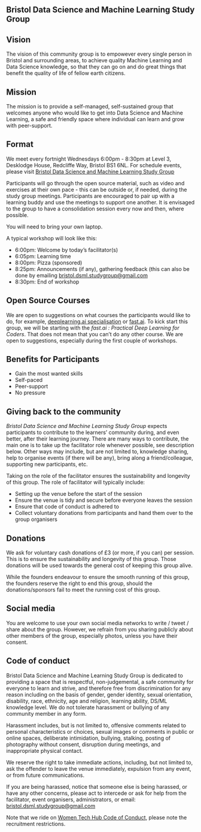 ## Bristol Data Science and Machine Learning Study Group 

## Vision
The vision of this community group is to empowever every single person in Bristol and surrounding areas, to achieve quality Machine Learning and Data Science knowledge, so that they can go on and do great things that benefit the quality of life of fellow earth citizens. 

## Mission
The mission is to provide a self-managed, self-sustained group that welcomes anyone who would like to get into Data Science and Machine Learning, a safe and friendly space where individual can learn and grow with peer-support.

## Format
We meet every fortnight Wednesdays 6:00pm - 8:30pm at Level 3, Desklodge House, Redcliffe Way, Bristol BS1 6NL. For schedule events, please visit [Bristol Data Science and Machine Learning Study Group](https://www.meetup.com/Bristol-Data-Science-and-Machine-Learning-Study-Group/)

Participants will go through the open source material, such as video and exercises at their own pace - this can be outside or, if needed, during the study group meetings. Participants are encouraged to pair up with a learning buddy and use the meetings to support one another. It is envisaged to the group to have a consolidation session every now and then, where possible.

You will need to bring your own laptop.

A typical workshop will look like this:
- 6:00pm: Welcome by today’s facilitator(s)
- 6:05pm: Learning time
- 8:00pm: Pizza (sponsored) 
- 8:25pm: Announcements (if any), gathering feedback (this can also be done by emailing bristol.dsml.studygroup@gmail.com 
- 8:30pm: End of workshop

## Open Source Courses
We are open to suggestions on what courses the participants would like to do, for example, [deeplearning.ai specialisation](https://www.deeplearning.ai/deep-learning-specialization/) or [fast.ai](https://www.fast.ai/). To kick start this group, we will be starting with the *fast.ai : Practical Deep Learning for Coders*. That does not mean that you can’t do any other course. We are open to suggestions, especially during the first couple of workshops.

## Benefits for Participants
- Gain the most wanted skills
- Self-paced
- Peer-support
- No pressure

## Giving back to the community
*Bristol Data Science and Machine Learning Study Group* expects participants to contribute to the learners’ community during, and even better, after their learning journey. There are many ways to contribute, the main one is to take up the facilitator role whenever possible, see description below. Other ways may include, but are not limited to, knowledge sharing, help to organise events (if there will be any), bring along a friend/colleague, supporting new participants, etc.

Taking on the role of the facilitator ensures the sustainability and longevity of this group. The role of facilitator will typically include:
- Setting up the venue before the start of the session
- Ensure the venue is tidy and secure before everyone leaves the session
- Ensure that code of conduct is adhered to
- Collect voluntary donations from participants and hand them over to the group organisers

## Donations
We ask for voluntary cash donations of £3 (or more, if you can) per session. This is to ensure the sustainability and longevity of this group. Those donations will be used towards the general cost of keeping this group alive. 

While the founders endeavour to ensure the smooth running of this group, the founders reserve the right to end this group, should the donations/sponsors fail to meet the running cost of this group.

## Social media
You are welcome to use your own social media networks to write / tweet / share about the group. However, we refrain from you sharing publicly about other members of the group, especially photos, unless you have their consent.

## Code of conduct
Bristol Data Science and Machine Learning Study Group is dedicated to providing a space that is respectful, non-judgemental, a safe community for everyone to learn and strive, and therefore free from discrimination for any reason including on the basis of gender, gender identity, sexual orientation, disability, race, ethnicity, age and religion, learning ability, DS/ML knowledge level. We do not tolerate harassment or bullying of any community member in any form. 

Harassment includes, but is not limited to, offensive comments related to personal characteristics or choices, sexual images or comments in public or online spaces, deliberate intimidation, bullying, stalking, posting of photography without consent, disruption during meetings, and inappropriate physical contact. 

We reserve the right to take immediate actions, including, but not limited to, ask the offender to leave the venue immediately, expulsion from any event, or from future communications. 

If you are being harassed, notice that someone else is being harassed, or have any other concerns, please act to intercede or ask for help from the facilitator, event organisers, administrators, or email: bristol.dsml.studygroup@gmail.com

Note that we ride on [Women Tech Hub Code of Conduct](https://www.wthub.org/code-of-conduct/), please note the recruitment restrictions. 


